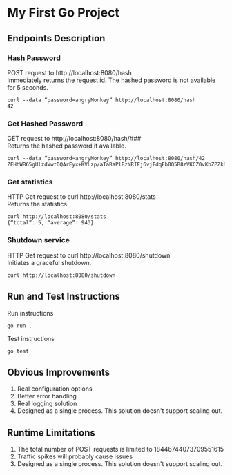 
# My First Go Project

## Endpoints Description

### Hash Password

POST request to http://localhost:8080/hash  
Immediately returns the request id. The hashed password is not available for 5 seconds.

```shell
curl --data “password=angryMonkey” http://localhost:8080/hash
42
```   

### Get Hashed Password

GET request to http://localhost:8080/hash/###  
Returns the hashed password if available.

```shell
curl --data “password=angryMonkey” http://localhost:8080/hash/42  
ZEHhWB65gUlzdVwtDQArEyx+KVLzp/aTaRaPlBzYRIFj6vjFdqEb0Q5B8zVKCZ0vKbZPZklJz0Fd7su2A+gf7Q==
``` 

### Get statistics

HTTP Get request to curl http://localhost:8080/stats  
Returns the statistics.

```shell
curl http://localhost:8080/stats
{“total”: 5, “average”: 943}
```  

### Shutdown service

HTTP Get request to curl http://localhost:8080/shutdown  
Initiates a graceful shutdown.

```shell
curl http://localhost:8080/shutdown
```  

## Run and Test Instructions

Run instructions

```shell
go run .
```

Test instructions

```shell
go test
```

## Obvious Improvements
1. Real configuration options
2. Better error handling
3. Real logging solution
4. Designed as a single process. This solution doesn't support scaling out.

## Runtime Limitations
1. The total number of POST requests is limited to 18446744073709551615
2. Traffic spikes will probably cause issues
3. Designed as a single process. This solution doesn't support scaling out.

